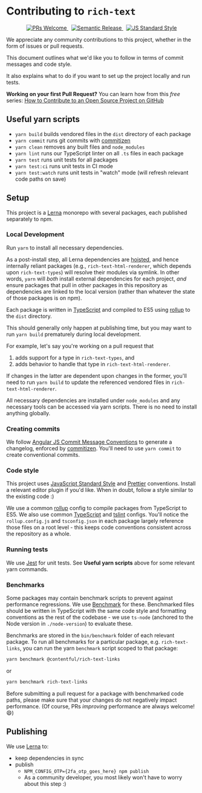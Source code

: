 # Contributing to `rich-text`

<p align="center">
  <a href="http://makeapullrequest.com">
    <img src="https://img.shields.io/badge/PRs-welcome-brightgreen.svg?maxAge=31557600" alt="PRs Welcome">
  </a>
  &nbsp;
  <a href="http://makeapullrequest.com">
    <img src="https://img.shields.io/badge/%20%20%F0%9F%93%A6%F0%9F%9A%80-semantic--release-e10079.svg?maxAge=31557600" alt="Semantic Release">
  </a>
  &nbsp;
  <a href="http://standardjs.com/">
    <img src="https://img.shields.io/badge/code%20style-standard-brightgreen.svg?maxAge=31557600" alt="JS Standard Style">
  </a>
</p>

We appreciate any community contributions to this project, whether in the form
of issues or pull requests.

This document outlines what we'd like you to follow in terms of commit messages
and code style.

It also explains what to do if you want to set up the project locally and run
tests.

**Working on your first Pull Request?**
You can learn how from this _free_ series: [How to Contribute to an Open Source
Project on GitHub](https://egghead.io/series/how-to-contribute-to-an-open-source-project-on-github)

## Useful yarn scripts

- `yarn build` builds vendored files in the `dist` directory of each package
- `yarn commit` runs git commits with [commitizen](http://commitizen.github.io/cz-cli/)
- `yarn clean` removes any built files and `node_modules`
- `yarn lint` runs our TypeScript linter on all `.ts` files in each package
- `yarn test` runs unit tests for all packages
- `yarn test:ci` runs unit tests in CI mode
- `yarn test:watch` runs unit tests in "watch" mode (will refresh relevant
  code paths on save)

## Setup

This project is a [Lerna](https://lernajs.io/) monorepo with several packages,
each published separately to npm.

### Local Development

Run `yarn` to install all necessary dependencies.

As a post-install step, all Lerna dependencies are [hoisted](https://github.com/lerna/lerna/blob/master/doc/hoist.md),
and hence internally reliant packages (e.g., `rich-text-html-renderer`, which
depends upon `rich-text-types`) will resolve their modules via symlink. In other
words, `yarn` will _both_ install external dependencies for each project,
_and_ ensure packages that pull in other packages in this repository as
dependencies are linked to the local version (rather than whatever the state
of those packages is on npm).

Each package is written in [TypeScript](https://www.typescriptlang.org/) and
compiled to ES5 using [rollup](https://rollupjs.org/guide/en) to the `dist`
directory.

This should generally only happen at publishing time, but you may want to run
`yarn build` prematurely during local development.

For example, let's say you're working on a pull request that

1. adds support for a type in `rich-text-types`, and
2. adds behavior to handle that type in `rich-text-html-renderer`.

If changes in the latter are dependent upon changes in the former, you'll need
to run `yarn build` to update the referenced vendored files in
`rich-text-html-renderer`.

All necessary dependencies are installed under `node_modules` and any necessary
tools can be accessed via yarn scripts. There is no need to install anything
globally.

### Creating commits

We follow [Angular JS Commit Message Conventions](https://gist.github.com/stephenparish/9941e89d80e2bc58a153#allowed-type)
to generate a changelog, enforced by [commitizen](http://commitizen.github.io/cz-cli/).
You'll need to use `yarn commit` to create conventional commits.

### Code style

This project uses [JavaScript Standard Style](https://standardjs.com/) and
[Prettier](https://prettier.io/) conventions. Install a relevant editor plugin
if you'd like. When in doubt, follow a style similar to the existing code :)

We use a common [rollup](https://rollupjs.org/guide/en) config to compile
packages from TypeScript to ES5. We also use common [TypeScript](https://www.typescriptlang.org/)
and [tslint](https://palantir.github.io/tslint/) configs. You'll notice
the `rollup.config.js` and `tsconfig.json` in each package largely reference
those files on a root level - this keeps code conventions consistent across the
repository as a whole.

### Running tests

We use [Jest](https://jestjs.io/) for unit tests. See **Useful yarn scripts**
above for some relevant yarn commands.

### Benchmarks

Some packages may contain benchmark scripts to prevent against performance
regressions. We use [Benchmark](https://benchmarkjs.com/) for these. Benchmarked
files should be written in TypeScript with the same code style and formatting
conventions as the rest of the codebase - we use `ts-node` (anchored to the
Node version in `./node-version`) to evaluate these.

Benchmarks are stored in the `bin/benchmark` folder of each relevant package.
To run all benchmarks for a particular package, e.g. `rich-text-links`, you
can run the yarn `benchmark` script scoped to that package:

```sh
yarn benchmark @contentful/rich-text-links
```

or

```sh
yarn benchmark rich-text-links
```

Before submitting a pull request for a package with benchmarked code paths,
please make sure that your changes do not negatively impact performance.
(Of course, PRs _improving_ performance are always welcome! :smile:)

## Publishing

We use [Lerna](https://github.com/lerna/lerna) to:

- keep dependencies in sync
- publish
  - `NPM_CONFIG_OTP={2fa_otp_goes_here} npm publish`
  - As a community developer, you most likely won't have to worry about this
    step :)
